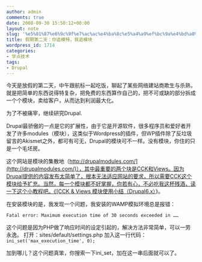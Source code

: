 ```yaml
---
author: admin
comments: true
date: 2008-09-30 15:50:12+00:00
layout: note
slug: '%e5%81%87%e6%9c%9f%e7%ac%ac%e4%ba%8c%e5%a4%a9%ef%bc%9a%e4%bd%a0%e8%bf%bd%e6%a8%a1%e7%89%b9%ef%bc%8c%e6%88%91%e8%bf%bd%e6%a8%a1%e5%9d%97'
title: 假期第二天：你追模特，我追模块
wordpress_id: 1714
categories:
- 学点技术
tags:
- Drupal
---
```


今天是放假的第二天，中午跟航标一起吃饭，聊起了某些网络建站商欺生与杀熟，就是把简单的东西说得特复杂，把免费的东西算作自己的，把不可或缺的部分拆成一个个模块，卖给客户，从而达到利润最大化。

为了不被痛宰，继续研究Drupal.

Drupal最骄傲的一点是它的扩展性，由于它是开源软件，很多程序员和爱好者开发了许多modules（模块），这类似于Wordpress的插件，但WP插件除了反垃圾留言的Akismet之外，都可有可无，Drupal的模块可不一样。没有模块，你住的只是一个毛坯房。

这个网站是模块的集散地（[http://drupalmodules.com/](http://drupalmodules.com/)），其中最重要的两个块是CCK和Views。因为Drupal提供的内容发布太简单了，根本无法适应网站的要求，所以需要CCK这个模块给予扩充。当然，每一个模块都不好掌握，你若有心，不必吃我这杯残酒，读一下这个小教程吧。《[CCK & Views 模块使用小结（Drupal6.x）](http://drupalchina.org/node/5087)》。

在安装模块的是，我发现一个问题，我安装的WAMP模拟环境总是报错：

`Fatal error: Maximum execution time of 30 seconds exceeded in ……`

这个问题是因为PHP做了响应时间的设定引起的，解决方法非常简单，可以一劳永逸。
打开：sites/default/settings.php
加入这一行代码：
`ini_set('max_execution_time', 0);`

加到哪儿？这个问题真笨，你搜索一下ini_set，加在这一串后面就可以了。
